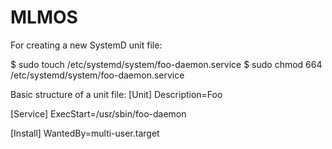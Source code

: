 # MLMOS
For creating a new SystemD unit file:

$ sudo touch /etc/systemd/system/foo-daemon.service
$ sudo chmod 664 /etc/systemd/system/foo-daemon.service

Basic structure of a unit file:
[Unit]
Description=Foo

[Service]
ExecStart=/usr/sbin/foo-daemon

[Install]
WantedBy=multi-user.target
